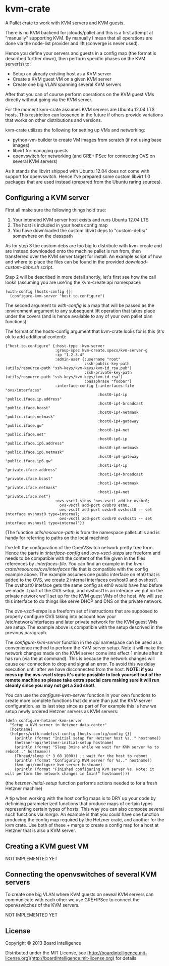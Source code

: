 # kvm-crate

A Pallet crate to work with KVM servers and KVM guests.

There is no KVM backend for jclouds/pallet and this is a first attempt
at "manually" supporting KVM. By manually I mean that all operations
are done via the node-list provider and lift (converge is never used).

Hence you define your servers and guests in a config map (the format is
described further down), then perform specific phases on the KVM server(s) to:
* Setup an already existing host as a KVM server
* Create a KVM guest VM on a given KVM server
* Create one big VLAN spanning several KVM servers

After that you can of course perform operations on the KVM guest VMs
directly without going via the KVM server.

For the moment kvm-crate assumes KVM servers are Ubuntu 12.04 LTS hosts. This
restriction can loosened in the future if others provide variations that
works on other distributions and versions.

kvm-crate utilizes the following for setting up VMs and networking:
* python-vm-builder to create VM images from scratch (if not using base images)
* libvirt for managing guests
* openvswitch for networking (and GRE+IPSec for connecting OVS on several KVM servers)

As it stands the libvirt shipped with Ubuntu 12.04 does not come with
support for openvswitch. Hence I've prepared some custom libvirt 1.0
packages that are used instead (prepared from the Ubuntu raring sources).

## Configuring a KVM server

First all make sure the following things hold true:
1. Your intended KVM server host exists and runs Ubuntu 12.04 LTS
2. The host is included in your hosts config map
3. You have downloaded the custom libvirt deps to "custom-debs/" somewhere on the classpath

As for step 3 the custom debs are too big to distribute with kvm-create
and are instead downloaded onto the machine pallet is run from, then
transferred over the KVM server target for install. An example script
of how and where to place the files can be found in the provided
*download-custom-debs.sh* script.

Step 2 will be described in more detail shortly, let's first see how
the call looks (assuming you are use'ing the kvm-create.api namespace):

    (with-config [hosts-config {}]
      (configure-kvm-server "host.to.configure")

The second argument to *with-config* is a map that will be passed as the :environment
argument to any subsequent lift operation that takes place under the covers (and is
hence available to any of your own pallet plan functions).

The format of the hosts-config argument that kvm-crate looks for is this (it's ok to
add additional content):

    {"host.to.configure" {:host-type :kvm-server
                          :group-spec kvm-create.specs/kvm-server-g
                          :ip "1.2.3.4"
                          :admin-user {:username "root"
                                       :ssh-public-key-path  (utils/resource-path "ssh-keys/kvm-keys/kvm-id_rsa.pub")
                                       :ssh-private-key-path (utils/resource-path "ssh-keys/kvm-keys/kvm-id_rsa")
                                       :passphrase "foobar"}
                          :interface-config {:interfaces-file     "ovs/interfaces"
                                             :host0-ip4-ip        "public.iface.ip.address"
                                             :host0-ip4-broadcast "public.iface.bcast"
                                             :host0-ip4-netmask   "public.iface.netmask"
                                             :host0-ip4-gateway   "public.iface.gw"
                                             :host0-ip4-net       "public.iface.net"
                                             :host0-ip6-ip        "public.iface.ip6.address"
                                             :host0-ip6-netmask   "public.iface.ip6.netmask"
                                             :host0-ip6-gateway   "public.iface.ip6.gw"
                                             :host1-ip4-ip        "private.iface.address"
                                             :host1-ip4-broadcast "private.iface.bcast"
                                             :host1-ip4-netmask   "private.iface.netmask"
                                             :host1-ip4-net       "private.iface.net"}
                          :ovs-vsctl-steps "ovs-vsctl add-br ovsbr0;
                            ovs-vsctl add-port ovsbr0 eth0;
                            ovs-vsctl add-port ovsbr0 ovshost0 -- set interface ovshost0 type=internal;
                            ovs-vsctl add-port ovsbr0 ovshost1 -- set interface ovshost1 type=internal"}}

(The function *utils/resource-path* is from the namespace pallet.utils and
is handy for referring to paths on the local machine)

I've left the configuration of the OpenVSwitch network pretty free form. Hence
the parts in *:interface-config* and *:ovs-vsctl-steps* are freeform and needs
to be compatible with the content of the file given in the files references
by *:interfaces-file*. You can find an example in the
*kvm-crate/resources/ovs/interfaces* file that is compatible with the config
example above. The example assumes one public interface on eth0 that is added to
the OVS, we create 2 internal interfaces ovshost0 and ovshost1. The ovshost0
inteface gets the same config as eth0 would have had before we made it part of
the OVS setup, and ovshost1 is an interace we put on the private network we'll
set up for the KVM guest VMs of the host. We will use this interface to
do things like serve DHCP and DNS on the private network.

The *ovs-vsctl-steps* is a freeform set of instructions that are supposed
to properly configure OVS taking into account how your /etc/network/interfaces
and later private network for the KVM guest VMs are setup. The example
above is compatible with the setup descrived in the previous paragraph.

The *configure-kvm-server* function in the *api* namespace can be used
as a convenience method to perform the KVM server setup. Note it will
make the network changes made on the KVM server come into effect 1 minute
after it has run (via the at command). This is because the network changes
will cause our connection to drop and signal an error. To avoid this we delay
execution until after we have disconnected from the host. **NOTE: if you
mess up the ovs-vsctl steps it's quite possible to lock yourself out of
the remote machine so please take extra special care making sure it
will run cleanly since you may not get a 2nd shot!**.

You can use the *configure-kvm-server* function in your own functions to
create more complete functions that do more than just the KVM server
configuration. as its last step since
as part of For example this is how we setup newly ordered Hetzner
servers as KVM servers:

    (defn configure-hetzner-kvm-server
      "Setup a KVM server in Hetzner data-center"
      [hostname]
      (helpers/with-nodelist-config [hosts-config/config {}]
        (println (format "Initial setup for Hetzner host %s.." hostname))
        (hetzner-api/hetzner-initial-setup hostname)
        (println (format "Sleep 3mins while we wait for KVM server %s to reboot.." hostname))
        (Thread/sleep (* 3 60 1000)) ;; wait for the host to reboot
        (println (format "Configuring KVM server for %s.." hostname))
        (kvm-api/configure-kvm-server hostname)
        (println (format "Finished configuring KVM server %s. Note: it will perform the network changes in 1min!" hostname))))

(the *hetzner-initial-setup* function performs actions needed to
for a fresh Hetzner machine)

A tip when working with the host config maps is to DRY up your code by
definining parameterized functions that produce maps of certain types
representing certain types of hosts. This way you can also compose
several such functions via *merge*. An example is that you could have
one function producing the config map required by the Hetzner crate,
and another for the kvm crate. Use both of these + marge to create
a config map for a host at Hetzner that is also a KVM server.

## Creating a KVM guest VM

NOT IMPLEMENTED YET

## Connecting the openvswitches of several KVM servers

To create one big VLAN where KVM guests on seveal KVM servers can
communicate with each other we use GRE+IPSec to connect the
openvswitches of the KVM servers.

NOT IMPLEMENTED YET

## License

Copyright © 2013 Board Intelligence

Distributed under the MIT License, see
[http://boardintelligence.mit-license.org](http://boardintelligence.mit-license.org)
for details.
